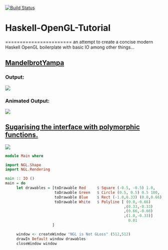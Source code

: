 [![Build Status](https://travis-ci.org/madjestic/Haskell-OpenGL-Tutorial.svg?branch=master)](https://travis-ci.org/madjestic/Haskell-OpenGL-Tutorial)

# Haskell-OpenGL-Tutorial
=======================
an attempt to create a concise modern Haskell OpenGL boilerplate with basic IO among other things...

## [MandelbrotYampa](https://github.com/madjestic/Haskell-OpenGL-Tutorial/tree/master/MandelbrotYampa)

### Output:
![](https://raw.github.com/madjestic/Haskell-OpenGL-Tutorial/master/MandelbrotYampa/output.png)

### Animated Output:
![](https://raw.github.com/madjestic/Haskell-OpenGL-Tutorial/master/MandelbrotYampa/output.gif)

## [Sugarising the interface with polymorphic functions.](https://github.com/madjestic/Haskell-OpenGL-Tutorial/tree/master/tutorial05)

![](https://raw.github.com/madjestic/Haskell-OpenGL-Tutorial/master/tutorial05/tutorial05.png)

```haskell
module Main where

import NGL.Shape
import NGL.Rendering

main :: IO ()
main = do
     let drawables = [toDrawable Red     $ Square (-0.5, -0.5) 1.0,
                      toDrawable Green   $ Circle (0.5, 0.5) 0.5 100,
                      toDrawable Blue    $ Rect (-1.0,0.33) (0.0,0.66),
                      toDrawable White   $ Polyline [ (0.0,-0.66)
                                                     ,(0.33,-0.33)
                                                     ,(0.66,-0.66)
                                                     ,(1.0,-0.33)] 
                                                       0.01 
                     ]

     window <- createWindow "NGL is Not GLoss" (512,512)
     drawIn Default window drawables
     closeWindow window
```


